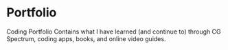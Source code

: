 # Portfolio
Coding Portfolio
Contains what I have learned (and continue to) through CG Spectrum, coding apps, books, and online video guides.
